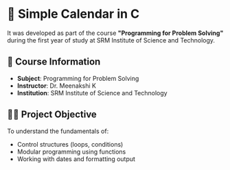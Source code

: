 # 📅 Simple Calendar in C


It was developed as part of the course **"Programming for Problem Solving"** during the first year of study at SRM Institute of Science and Technology.


## 🏫 Course Information
- **Subject**: Programming for Problem Solving  
- **Instructor**: Dr. Meenakshi K  
- **Institution**: SRM Institute of Science and Technology  

## 👨‍💻 Project Objective
To understand the fundamentals of:
- Control structures (loops, conditions)
- Modular programming using functions
- Working with dates and formatting output
